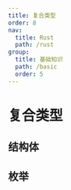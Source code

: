 ```yaml
---
title: 复合类型
order: 8
nav:
  title: Rust
  path: /rust
group:
  title: 基础知识
  path: /basic
  order: 5
---
```


# 复合类型

## 结构体

## 枚举
